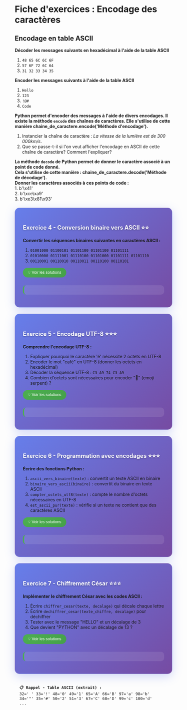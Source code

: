 # Fiche d'exercices : Encodage des caractères

<style>
/* Styles pour les fiches d'exercices avec système de cartes et onglets */
.exercise-card {
    background: linear-gradient(135deg, #667eea 0%, #764ba2 100%);
    border-radius: 15px;
    padding: 25px;
    margin: 20px 0;
    box-shadow: 0 8px 32px rgba(102, 126, 234, 0.3);
    border: 1px solid rgba(255, 255, 255, 0.18);
    backdrop-filter: blur(10px);
    transition: all 0.3s ease;
}

.exercise-card:hover {
    transform: translateY(-5px);
    box-shadow: 0 12px 40px rgba(102, 126, 234, 0.4);
}

.exercise-title {
    color: #ffffff;
    font-size: 1.3em;
    font-weight: bold;
    margin-bottom: 15px;
    text-shadow: 0 2px 4px rgba(0,0,0,0.3);
}

.solution {
    background: rgba(255, 255, 255, 0.1);
    border-radius: 10px;
    padding: 15px;
    margin: 15px 0;
    border-left: 4px solid #4CAF50;
    backdrop-filter: blur(5px);
}

.solution-toggle {
    background: linear-gradient(135deg, #4CAF50, #45a049);
    color: white;
    border: none;
    padding: 8px 16px;
    border-radius: 20px;
    cursor: pointer;
    font-size: 0.9em;
    transition: all 0.3s ease;
    margin-bottom: 10px;
}

.solution-toggle:hover {
    transform: scale(1.05);
    box-shadow: 0 4px 15px rgba(76, 175, 80, 0.3);
}

.solution-content {
    display: none;
    animation: fadeIn 0.3s ease;
}

@keyframes fadeIn {
    from { opacity: 0; transform: translateY(-10px); }
    to { opacity: 1; transform: translateY(0); }
}

.code-block {
    background: rgba(0, 0, 0, 0.2);
    border-radius: 8px;
    padding: 15px;
    font-family: 'Courier New', monospace;
    margin: 10px 0;
    border-left: 3px solid #ff6b6b;
}

.ascii-table {
    background: rgba(255, 255, 255, 0.1);
    border-radius: 10px;
    padding: 15px;
    margin: 15px 0;
    font-family: monospace;
    font-size: 0.9em;
}
</style>

## Encodage en table ASCII

**Décoder les messages suivants en hexadécimal à l'aide de la table ASCII**

   1. `48 65 6C 6C 6F`
   2. `57 6F 72 6C 64`
   3. `31 32 33 34 35`

**Encoder les messages suivants à l'aide de la table ASCII**  

   1. `Hello`  
   2. `123`  
   3. `!@#`  
   4. `Code`  

**Python permet d'encoder des messages à l'aide de divers encodages. Il existe la méthode `encode` des chaînes de caractères. Elle s'utilise de cette manière chaine_de_caractere.encode('Méthode d'encodage').**  

   1. Instancier la chaîne de caractère : *La vitesse de la lumière est de 300 000km/s*.  
   2. Que se passe-t-il si l'on veut afficher l'encodage en ASCII de cette chaîne de caractère? Comment l'expliquer?  

**La méthode `decode` de Python permet de donner le caractère associé à un point de code donné.**  
**Cela s'utilise de cette manière : chaine_de_caractere.decode('Méthode de décodage').**  
**Donner les caractères associés à ces points de code :**  
      1. b'\x41'  
      2. b'\xce\xa9'  
      3. b'\xe3\x81\x93'

<div class="exercise-card">
<h4 class="exercise-title">Exercice 4 - Conversion binaire vers ASCII ⭐⭐</h4>

**Convertir les séquences binaires suivantes en caractères ASCII :**

1. `01001000 01100101 01101100 01101100 01101111`
2. `01010000 01111001 01110100 01101000 01101111 01101110`
3. `00110001 00110010 00110011 00110100 00110101`

<button class="solution-toggle" onclick="toggleSolution('sol4')">💡 Voir les solutions</button>
<div class="solution" id="sol4">
<div class="solution-content">
<strong>Solutions :</strong><br>
1. H-e-l-l-o → "Hello"<br>
2. P-y-t-h-o-n → "Python"<br>
3. 1-2-3-4-5 → "12345"
</div>
</div>
</div>

<div class="exercise-card">
<h4 class="exercise-title">Exercice 5 - Encodage UTF-8 ⭐⭐⭐</h4>

**Comprendre l'encodage UTF-8 :**

1. Expliquer pourquoi le caractère 'é' nécessite 2 octets en UTF-8
2. Encoder le mot "café" en UTF-8 (donner les octets en hexadécimal)
3. Décoder la séquence UTF-8 : `C3 A9 74 C3 A9`
4. Combien d'octets sont nécessaires pour encoder "🐍" (emoji serpent) ?

<button class="solution-toggle" onclick="toggleSolution('sol5')">💡 Voir les solutions</button>
<div class="solution" id="sol5">
<div class="solution-content">
<strong>1.</strong> Le 'é' a un point de code U+00E9 (233 en décimal), qui dépasse 127, donc nécessite l'encodage multi-octets UTF-8.<br><br>
<strong>2.</strong> "café" → 63 61 66 C3 A9<br>
<strong>3.</strong> "été"<br>
<strong>4.</strong> 4 octets (F0 9F 90 8D)
</div>
</div>
</div>

<div class="exercise-card">
<h4 class="exercise-title">Exercice 6 - Programmation avec encodages ⭐⭐⭐</h4>

**Écrire des fonctions Python :**

1. `ascii_vers_binaire(texte)` : convertit un texte ASCII en binaire
2. `binaire_vers_ascii(binaire)` : convertit du binaire en texte ASCII
3. `compter_octets_utf8(texte)` : compte le nombre d'octets nécessaires en UTF-8
4. `est_ascii_pur(texte)` : vérifie si un texte ne contient que des caractères ASCII

<button class="solution-toggle" onclick="toggleSolution('sol6')">💡 Voir les solutions</button>
<div class="solution" id="sol6">
<div class="solution-content">
<div class="code-block">
def ascii_vers_binaire(texte):<br>
&nbsp;&nbsp;&nbsp;&nbsp;return ' '.join(format(ord(c), '08b') for c in texte)<br><br>
def binaire_vers_ascii(binaire):<br>
&nbsp;&nbsp;&nbsp;&nbsp;octets = binaire.split()<br>
&nbsp;&nbsp;&nbsp;&nbsp;return ''.join(chr(int(b, 2)) for b in octets)<br><br>
def compter_octets_utf8(texte):<br>
&nbsp;&nbsp;&nbsp;&nbsp;return len(texte.encode('utf-8'))<br><br>
def est_ascii_pur(texte):<br>
&nbsp;&nbsp;&nbsp;&nbsp;return all(ord(c) < 128 for c in texte)
</div>
</div>
</div>
</div>

<div class="exercise-card">
<h4 class="exercise-title">Exercice 7 - Chiffrement César ⭐⭐⭐</h4>

**Implémenter le chiffrement César avec les codes ASCII :**

1. Écrire `chiffrer_cesar(texte, decalage)` qui décale chaque lettre
2. Écrire `dechiffrer_cesar(texte_chiffre, decalage)` pour déchiffrer
3. Tester avec le message "HELLO" et un décalage de 3
4. Que devient "PYTHON" avec un décalage de 13 ?

<button class="solution-toggle" onclick="toggleSolution('sol7')">💡 Voir les solutions</button>
<div class="solution" id="sol7">
<div class="solution-content">
<div class="code-block">
def chiffrer_cesar(texte, decalage):<br>
&nbsp;&nbsp;&nbsp;&nbsp;resultat = ""<br>
&nbsp;&nbsp;&nbsp;&nbsp;for c in texte:<br>
&nbsp;&nbsp;&nbsp;&nbsp;&nbsp;&nbsp;&nbsp;&nbsp;if c.isalpha():<br>
&nbsp;&nbsp;&nbsp;&nbsp;&nbsp;&nbsp;&nbsp;&nbsp;&nbsp;&nbsp;&nbsp;&nbsp;base = ord('A') if c.isupper() else ord('a')<br>
&nbsp;&nbsp;&nbsp;&nbsp;&nbsp;&nbsp;&nbsp;&nbsp;&nbsp;&nbsp;&nbsp;&nbsp;resultat += chr((ord(c) - base + decalage) % 26 + base)<br>
&nbsp;&nbsp;&nbsp;&nbsp;&nbsp;&nbsp;&nbsp;&nbsp;else:<br>
&nbsp;&nbsp;&nbsp;&nbsp;&nbsp;&nbsp;&nbsp;&nbsp;&nbsp;&nbsp;&nbsp;&nbsp;resultat += c<br>
&nbsp;&nbsp;&nbsp;&nbsp;return resultat<br><br>
def dechiffrer_cesar(texte_chiffre, decalage):<br>
&nbsp;&nbsp;&nbsp;&nbsp;return chiffrer_cesar(texte_chiffre, -decalage)
</div>
<strong>3.</strong> "HELLO" → "KHOOR"<br>
<strong>4.</strong> "PYTHON" → "CLGUBA"
</div>
</div>
</div>

<div class="ascii-table">
<strong>📋 Rappel - Table ASCII (extrait) :</strong><br>
32=' ' 33='!' 48='0' 49='1' 65='A' 66='B' 97='a' 98='b'<br>
34='"' 35='#' 50='2' 51='3' 67='C' 68='D' 99='c' 100='d'<br>
...
</div>

<script>
function toggleSolution(id) {
    const content = document.querySelector(`#${id} .solution-content`);
    if (content.style.display === 'none' || content.style.display === '') {
        content.style.display = 'block';
    } else {
        content.style.display = 'none';
    }
}
</script>
